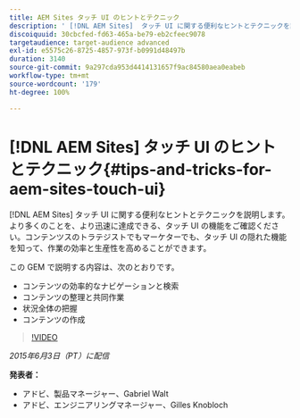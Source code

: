 ```yaml
---
title: AEM Sites タッチ UI のヒントとテクニック
description: ' [!DNL AEM Sites]  タッチ UI に関する便利なヒントとテクニックを説明します。より多くのことを、より迅速に達成できる、タッチ UI の機能をご確認ください。コンテンツスのトラテジストでもマーケターでも、タッチ UI の隠れた機能を知って、作業の効率と生産性を高めることができます。'
discoiquuid: 30cbcfed-fd63-465a-be79-eb2cfeec9078
targetaudience: target-audience advanced
exl-id: e5575c26-8725-4857-973f-b0991d48497b
duration: 3140
source-git-commit: 9a297cda953d4414131657f9ac84580aea0eabeb
workflow-type: tm+mt
source-wordcount: '179'
ht-degree: 100%

---
```


# [!DNL AEM Sites] タッチ UI のヒントとテクニック{#tips-and-tricks-for-aem-sites-touch-ui}

[!DNL AEM Sites] タッチ UI に関する便利なヒントとテクニックを説明します。より多くのことを、より迅速に達成できる、タッチ UI の機能をご確認ください。コンテンツスのトラテジストでもマーケターでも、タッチ UI の隠れた機能を知って、作業の効率と生産性を高めることができます。

この GEM で説明する内容は、次のとおりです。

* コンテンツの効率的なナビゲーションと検索
* コンテンツの整理と共同作業
* 状況全体の把握
* コンテンツの作成

>[!VIDEO](https://video.tv.adobe.com/v/19377/?quality=9)

*2015年6月3日（PT）に配信*

**発表者：**

* アドビ、製品マネージャー、Gabriel Walt
* アドビ、エンジニアリングマネージャー、Gilles Knobloch

<!--
[Get back to the Overview](https://helpx.adobe.com/experience-manager/kt/eseminars/gems/aem-index.html)
-->
